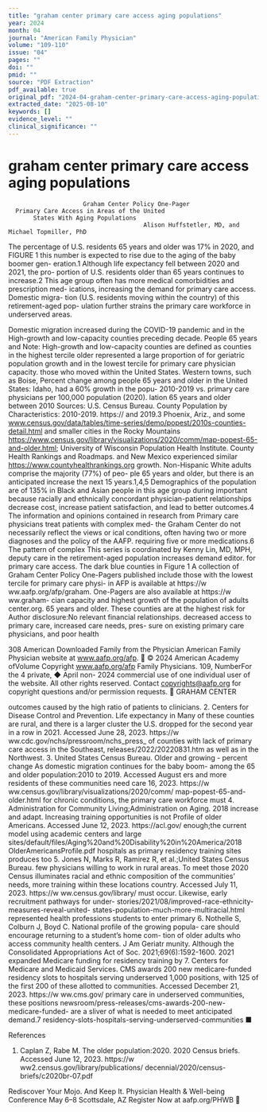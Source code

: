 ```yaml
---
title: "graham center primary care access aging populations"
year: 2024
month: 04
journal: "American Family Physician"
volume: "109-110"
issue: "04"
pages: ""
doi: ""
pmid: ""
source: "PDF Extraction"
pdf_available: true
original_pdf: "2024-04-graham-center-primary-care-access-aging-populations.pdf"
extracted_date: "2025-08-10"
keywords: []
evidence_level: ""
clinical_significance: ""
---
```


# graham center primary care access aging populations

                         Graham Center Policy One-Pager
      Primary Care Access in Areas of the United
           States With Aging Populations
                                          Alison Huffstetler, MD, and Michael Topmiller, PhD


The percentage of U.S. residents 65
years and older was 17% in 2020, and                       FIGURE 1
this number is expected to rise due
to the aging of the baby boomer gen-
eration.1 Although life expectancy
fell between 2020 and 2021, the pro-
portion of U.S. residents older than
65 years continues to increase.2 This
age group often has more medical
comorbidities and prescription med-
ications, increasing the demand for
primary care access. Domestic migra-
tion (U.S. residents moving within the
country) of this retirement-aged pop-
ulation further strains the primary
care workforce in underserved areas.

Domestic migration increased during
the COVID-19 pandemic and in the                                                                        High-growth and low-capacity counties
preceding decade. People 65 years and
                                                     Note: High-growth and low-capacity counties are defined as counties in the highest tercile
older represented a large proportion of              for geriatric population growth and in the lowest tercile for primary care physician capacity.
those who moved within the United
States. Western towns, such as Boise,
                                                      Percent change among people 65 years and older in the United States:
Idaho, had a 60% growth in the popu-                  2010-2019 vs. primary care physicians per 100,000 population (2020).
lation 65 years and older between 2010                Sources: U.S. Census Bureau. County Population by Characteristics: 2010-2019. https://
and 2019.3 Phoenix, Ariz., and some                   www.census.gov/data/tables/time-series/demo/popest/2010s-counties-detail.html            and
smaller cities in the Rocky Mountains                 https://www.census.gov/library/visualizations/2020/comm/map-popest-65-and-older.html;
                                                      University of Wisconsin Population Health Institute. County Health Rankings and Roadmaps.
and New Mexico experienced similar                    https://www.countyhealthrankings.org
growth. Non-Hispanic White adults
comprise the majority (77%) of peo-
ple 65 years and older, but there is an anticipated increase the next 15 years.1,4,5 Demographics of the population are
of 135% in Black and Asian people in this age group during important because racially and ethnically concordant
                                                                            physician-patient relationships decrease cost, increase
                                                                            patient satisfaction, and lead to better outcomes.4
   The information and opinions contained in research from                     Primary care physicians treat patients with complex med-
   the Graham Center do not necessarily reflect the views or                ical conditions, often having two or more diagnoses and
   the policy of the AAFP.                                                  requiring five or more medications.6 The pattern of complex
   This series is coordinated by Kenny Lin, MD, MPH, deputy                 care in the retirement-aged population increases demand
   editor.
                                                                            for primary care access. The dark blue counties in Figure 1
   A collection of Graham Center Policy One-Pagers published                include those with the lowest tercile for primary care physi-
   in AFP is available at https://​w ww.aafp.org/afp/graham.
   One-Pagers are also available at https://​w ww.graham-                   cian capacity and highest growth of the population of adults
   center.org.                                                              65 years and older. These counties are at the highest risk for
   Author disclosure:​No relevant financial relationships.                  decreased access to primary care, increased care needs, pres-
                                                                            sure on existing primary care physicians, and poor health

308  American
Downloaded        Family
            from the      Physician
                     American   Family Physician website at www.aafp.org/afp.           © 2024 American Academy ofVolume
                                                                                 Copyright
                                                                   www.aafp.org/afp                                       Family Physicians.
                                                                                                                                  109, NumberFor the
                                                                                                                                                  4 private,
                                                                                                                                                   ◆ April non-
                                                                                                                                                             2024
commercial use of one individual user of the website. All other rights reserved. Contact copyrights@aafp.org for copyright questions and/or permission requests.
                                                               GRAHAM CENTER


outcomes caused by the high ratio of patients to clinicians.                  2. Centers for Disease Control and Prevention. Life expectancy in
Many of these counties are rural, and there is a larger cluster                  the U.S. dropped for the second year in a row in 2021. Accessed
                                                                                 June 28, 2023. https://​w ww.cdc.gov/nchs/pressroom/nchs_press_
of counties with lack of primary care access in the Southeast,                   releases/2022/20220831.htm
as well as in the Northwest.                                                  3. United States Census Bureau. Older and growing - percent change
   As domestic migration continues for the baby boom-                            among the 65 and older population:​2010 to 2019. Accessed August
ers and more residents of these communities need care                            16, 2023. https://​w ww.census.gov/library/visualizations/2020/comm/
                                                                                 map-popest-65-and-older.html
for chronic conditions, the primary care workforce must                       4. Administration for Community Living;​Administration on Aging. 2018
increase and adapt. Increasing training opportunities is not                     Profile of older Americans. Accessed June 12, 2023. https://​acl.gov/
enough;​the current model using academic centers and large                       sites/default/files/Aging%20and%20Disability%20in%20America/2018​
                                                                                 Older​Americans​Profile.pdf
hospitals as primary residency training sites produces too
                                                                              5. Jones N, Marks R, Ramirez R, et al.;​United States Census Bureau.
few physicians willing to work in rural areas. To meet those                     2020 Census illuminates racial and ethnic composition of the
communities’ needs, more training within these locations                         country. Accessed July 11, 2023. https://​w ww.census.gov/library/
must occur. Likewise, early recruitment pathways for under-                      stories/2021/08/improved-race-ethnicity-measures-reveal-united-
                                                                                 states-population-much-more-multiracial.html
represented health professions students to enter primary
                                                                              6. Nothelle S, Colburn J, Boyd C. National profile of the growing popula-
care should encourage returning to a student’s home com-                         tion of older adults who access community health centers. J Am Geriatr
munity. Although the Consolidated Appropriations Act of                          Soc. 2021;​69(6):​1592-1600.
2021 expanded Medicare funding for residency training by                      7. Centers for Medicare and Medicaid Services. CMS awards 200 new
                                                                                 medicare-funded residency slots to hospitals serving underserved
1,000 positions, with 125 of the first 200 of these allotted to                  communities. Accessed December 21, 2023. https://​w ww.cms.gov/
primary care in underserved communities, these positions                         newsroom/press-releases/cms-awards-200-new-medicare-funded-
are a sliver of what is needed to meet anticipated demand.7                      residency-slots-hospitals-serving-underserved-communities ■

References
 1. Caplan Z, Rabe M. The older population:​2020. 2020 Census briefs.
    Accessed June 12, 2023. https://​w ww2.census.gov/library/publications/
    decennial/2020/census-briefs/c2020br-07.pdf




Rediscover Your Mojo.
And Keep It.
Physician Health &
Well-being Conference
May 6–8
Scottsdale, AZ
Register Now at aafp.org/PHWB
